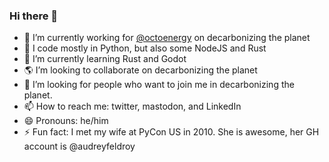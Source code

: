 ### Hi there 👋

- 🔭 I’m currently working for [@octoenergy](https://github.com/octoenergy) on decarbonizing the planet
- 🐍 I code mostly in Python, but also some NodeJS and Rust
- 🌱 I’m currently learning Rust and Godot
- 🌎 I’m looking to collaborate on decarbonizing the planet
- 🤔 I’m looking for people who want to join me in decarbonizing the planet.
- 📫 How to reach me: twitter, mastodon, and LinkedIn
- 😄 Pronouns: he/him
- ⚡ Fun fact: I met my wife at PyCon US in 2010. She is awesome, her GH account is @audreyfeldroy

